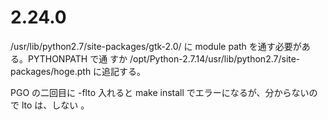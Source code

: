 # 2.24.0

/usr/lib/python2.7/site-packages/gtk-2.0/ に module path を通す必要がある。PYTHONPATH で通
すか /opt/Python-2.7.14/usr/lib/python2.7/site-packages/hoge.pth に追記する。 

PGO の二回目に -flto 入れると make install でエラーになるが、分からないので lto は、しない
。


<!-- vim: set tw=90 filetype=markdown : -->
